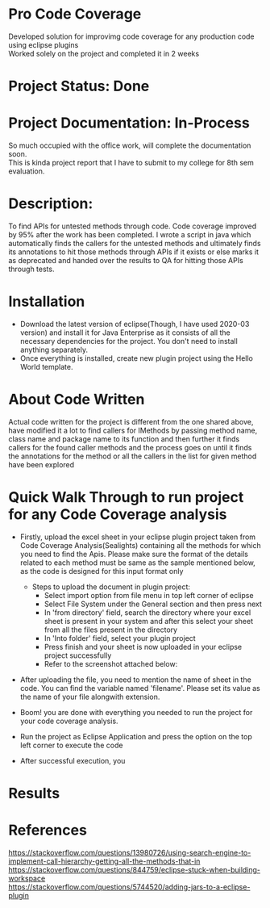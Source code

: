 # Pro Code Coverage
Developed solution for improvimg code coverage for any production code using eclipse plugins </br>
Worked solely on the project and completed it in 2 weeks </br>

# Project Status: Done
# Project Documentation: In-Process
So much occupied with the office work, will complete the documentation soon.</br>
This is kinda project report that I have to submit to my college for 8th sem evaluation.</br>

# Description: 
To find APIs for untested methods through code. Code coverage improved by 95% after the work has been completed. I wrote a script in java which automatically finds the callers for the untested methods and ultimately finds its annotations to hit those methods through APIs if it exists or else marks it as deprecated and handed over the results to QA for hitting those APIs through tests.</br>

# Installation
- Download the latest version of eclipse(Though, I have used 2020-03 version) and install it for Java Enterprise as it consists of all the necessary dependencies for the project. You don't need to install anything separately.
- Once everything is installed, create new plugin project using the Hello World template.

# About Code Written
Actual code written for the project is different from the one shared above, have modified it a lot to find callers for IMethods by passing method name, class name and package name to its function and then further it finds callers for the found caller methods and the process goes on until it finds the annotations for the method or all the callers in the list for given method have been explored</br>

# Quick Walk Through to run project for any Code Coverage analysis
- Firstly, upload the excel sheet in your eclipse plugin project taken from Code Coverage Analysis(Sealights) containing all the methods for which you need to find the Apis. Please make sure the format of the details related to each method must be same as the sample mentioned below, as the code is designed for this input format only 
  - Steps to upload the document in plugin project:
    - Select import option from file menu in top left corner of eclipse
    - Select File System under the General section and then press next
    - In 'from directory' field, search the directory where your excel sheet is present in your system and after this select       your sheet from all the files present in the directory
    - In 'Into folder' field, select your plugin project
    - Press finish and your sheet is now uploaded in your eclipse project successfully
    - Refer to the screenshot attached below:
    
- After uploading the file, you need to mention the name of sheet in the code. You can find the variable named 'filename'.
  Please set its value as the name of your file alongwith extension.
- Boom! you are done with everything you needed to run the project for your code coverage analysis.
- Run the project as Eclipse Application and press the option on the top left corner to execute the code
- After successful execution, you

# Results

# References
https://stackoverflow.com/questions/13980726/using-search-engine-to-implement-call-hierarchy-getting-all-the-methods-that-in </br>
https://stackoverflow.com/questions/844759/eclipse-stuck-when-building-workspace </br>
https://stackoverflow.com/questions/5744520/adding-jars-to-a-eclipse-plugin </br>

